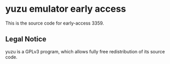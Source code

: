 yuzu emulator early access
=============

This is the source code for early-access 3359.

## Legal Notice

yuzu is a GPLv3 program, which allows fully free redistribution of its source code.